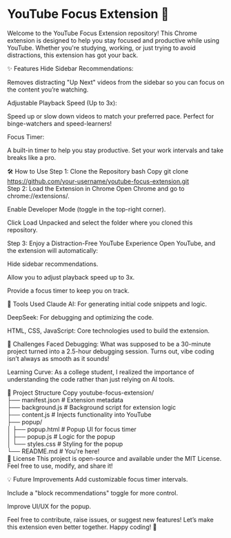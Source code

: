<H1>YouTube Focus Extension 🚀</H1>

Welcome to the YouTube Focus Extension repository! This Chrome extension is designed to help you stay focused and productive while using YouTube. Whether you're studying, working, or just trying to avoid distractions, this extension has got your back.

✨ Features
Hide Sidebar Recommendations:

Removes distracting "Up Next" videos from the sidebar so you can focus on the content you’re watching.

Adjustable Playback Speed (Up to 3x):

Speed up or slow down videos to match your preferred pace. Perfect for binge-watchers and speed-learners!

Focus Timer:

A built-in timer to help you stay productive. Set your work intervals and take breaks like a pro.

🛠️ How to Use
Step 1: Clone the Repository
bash
Copy
git clone https://github.com/your-username/youtube-focus-extension.git  
Step 2: Load the Extension in Chrome
Open Chrome and go to chrome://extensions/.

Enable Developer Mode (toggle in the top-right corner).

Click Load Unpacked and select the folder where you cloned this repository.

Step 3: Enjoy a Distraction-Free YouTube Experience
Open YouTube, and the extension will automatically:

Hide sidebar recommendations.

Allow you to adjust playback speed up to 3x.

Provide a focus timer to keep you on track.

🧰 Tools Used
Claude AI: For generating initial code snippets and logic.

DeepSeek: For debugging and optimizing the code.

HTML, CSS, JavaScript: Core technologies used to build the extension.

🚨 Challenges Faced
Debugging: What was supposed to be a 30-minute project turned into a 2.5-hour debugging session. Turns out, vibe coding isn’t always as smooth as it sounds!

Learning Curve: As a college student, I realized the importance of understanding the code rather than just relying on AI tools.

📂 Project Structure
Copy
youtube-focus-extension/  
├── manifest.json          # Extension metadata  
├── background.js         # Background script for extension logic  
├── content.js            # Injects functionality into YouTube  
├── popup/  
│   ├── popup.html        # Popup UI for focus timer  
│   ├── popup.js          # Logic for the popup  
│   └── styles.css        # Styling for the popup  
└── README.md             # You're here!  
📜 License
This project is open-source and available under the MIT License. Feel free to use, modify, and share it!

💡 Future Improvements
Add customizable focus timer intervals.

Include a "block recommendations" toggle for more control.

Improve UI/UX for the popup.


Feel free to contribute, raise issues, or suggest new features! Let’s make this extension even better together. Happy coding! 🚀
